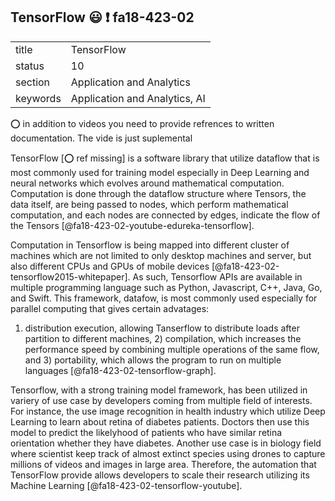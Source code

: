 ## TensorFlow :smiley: :exclamation: fa18-423-02


|          |                           |
| -------- | ------------------------- |
| title    | TensorFlow                | 
| status   | 10                        |
| section  | Application and Analytics |
| keywords | Application and Analytics, AI |

:o: in addition to videos you need to provide refrences to written documentation. The vide is just suplemental

TensorFlow [:o: ref missing] is a software library that utilize dataflow that is most commonly
used for training model especially in Deep Learning and neural networks which
evolves around mathematical computation. Computation is done through the
dataflow structure where Tensors, the data itself, are being passed to nodes,
which perform mathematical computation, and each nodes are connected by edges,
indicate the flow of the Tensors [@fa18-423-02-youtube-edureka-tensorflow].
 
Computation in Tensorflow is being mapped into different cluster of machines
which are not limited to only desktop machines and server, but also different
CPUs and GPUs of mobile devices [@fa18-423-02-tensorflow2015-whitepaper]. As
such, Tensorflow APIs are available in multiple programming language such as
Python, Javascript, C++, Java, Go, and Swift. This framework, datafow, is most
commonly used especially for parallel computing that gives certain advatages:
1) distribution execution, allowing Tanserflow to distribute loads after
partition to different machines, 2) compilation, which increases the performance
speed by combining multiple operations of the same flow, and 3) portability,
which allows the program to run on multiple languages
[@fa18-423-02-tensorflow-graph].

Tensorflow, with a strong training model framework, has been utilized in
variery of use case by developers coming from multiple field of interests. For
instance, the use image recognition in health industry which utilize Deep
Learning to learn about retina of diabetes patients. Doctors then use this model
to predict the likelyhood of patients who have similar retina orientation
whether they have diabetes. Another use case is in biology field where scientist
keep track of almost extinct species using drones to capture millions of videos
and images in large area. Therefore, the automation that TensorFlow provide
allows developers to scale their research utilizing its Machine Learning
[@fa18-423-02-tensorflow-youtube]. 

